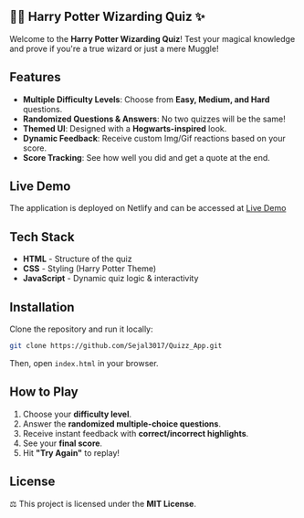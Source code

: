 ## 🧙‍♂️ Harry Potter Wizarding Quiz ✨

Welcome to the **Harry Potter Wizarding Quiz**! Test your magical knowledge and prove if you're a true wizard or just a mere Muggle!

## **Features**
- **Multiple Difficulty Levels**: Choose from **Easy, Medium, and Hard** questions.
- **Randomized Questions & Answers**: No two quizzes will be the same!
- **Themed UI**: Designed with a **Hogwarts-inspired** look.
- **Dynamic Feedback**: Receive custom Img/Gif reactions based on your score.
- **Score Tracking**: See how well you did and get a quote at the end.


##  **Live Demo**
The application is deployed on Netlify and can be accessed at [Live Demo](https://pottertrivia.netlify.app/)


## **Tech Stack**
- **HTML** - Structure of the quiz
- **CSS** - Styling (Harry Potter Theme)
- **JavaScript** - Dynamic quiz logic & interactivity

## **Installation**
Clone the repository and run it locally:

```sh
git clone https://github.com/Sejal3017/Quizz_App.git
```

Then, open `index.html` in your browser.


## **How to Play**
1. Choose your **difficulty level**.
2. Answer the **randomized multiple-choice questions**.
3. Receive instant feedback with **correct/incorrect highlights**.
4. See your **final score**.
5. Hit **"Try Again"** to replay!

## **License**
⚖️ This project is licensed under the **MIT License**.
